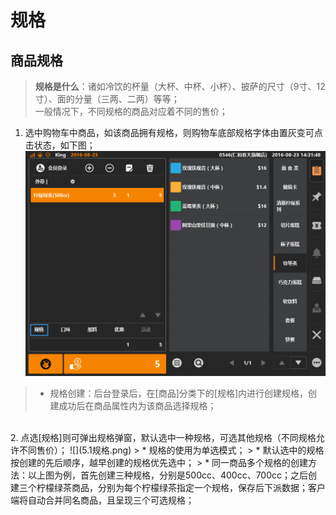 # 规格  

## 商品规格  
> **规格是什么**：诸如冷饮的杯量（大杯、中杯、小杯）、披萨的尺寸（9寸、12寸）、面的分量（三两、二两）等等；  
> 一般情况下，不同规格的商品对应着不同的售价；  

1. 选中购物车中商品，如该商品拥有规格，则购物车底部规格字体由置灰变可点击状态，如下图；  
![](5.1规格-1.png)  
> * 规格创建：后台登录后，在[商品]分类下的[规格]内进行创建规格，创建成功后在商品属性内为该商品选择规格；   
  
  <br />
2. 点选[规格]则可弹出规格弹窗，默认选中一种规格，可选其他规格（不同规格允许不同售价）；
![](5.1规格.png)   
> * 规格的使用为单选模式；  
> * 默认选中的规格按创建的先后顺序，越早创建的规格优先选中；
> * 同一商品多个规格的创建方法：以上图为例，首先创建三种规格，分别是500cc、400cc、700cc；之后创建三个柠檬绿茶商品，分别为每个柠檬绿茶指定一个规格，保存后下派数据；客户端将自动合并同名商品，且呈现三个可选规格；
